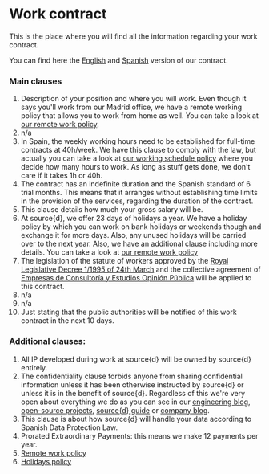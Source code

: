# Work contract
This is the place where you will find all the information regarding your work contract.<br>

You can find here the [English](https://drive.google.com/file/d/1LMKOmpTeLQZlEEKK7CkiJW8iC7HC-I0O/view?usp=sharing) and [Spanish](https://drive.google.com/file/d/1bDNPwht2GVnz8p3AfRDDp_mOxLFgetXr/view?usp=sharing)  version of our contract.

### Main clauses
1. Description of your position and where you will work. Even though it says you'll work from our Madrid office, we have a remote working policy that allows you to work from home as well. You can take a look at [our remote work policy](flexible_holidays_working_schedule_remote_work.md#working-remotely). 
2. n/a
3. In Spain, the weekly working hours need to be established for full-time contracts at 40h/week. We have this clause to comply with the law, but actually you can take a look at [our working schedule policy](flexible_holidays_working_schedule_remote_work.md#working-schedule) where you decide how many hours to work. As long as stuff gets done, we don't care if it takes 1h or 40h.
4. The contract has an indefinite duration and the Spanish standard of 6 trial months. This means that it arranges without establishing time limits in the provision of the services, regarding the duration of the contract.
5. This clause details how much your gross salary will be.
6. At source{d}, we offer 23 days of holidays a year. We have a holiday policy by which you can work on bank holidays or weekends though and exchange it for more days. Also, any unused holidays will be carried over to the next year. Also, we have an additional clause including more details. You can take a look at [our remote work policy](flexible_holidays_working_schedule_remote_work.md#working-remotely)
7. The legislation of the statute of workers approved by the <a href="https://www.boe.es/buscar/doc.php?id=BOE-A-1995-7730">Royal Legislative Decree 1/1995 of 24th March</a> and the collective agreement of <a href="https://www.boe.es/boe/dias/2009/04/04/pdfs/BOE-A-2009-5688.pdf"><k>Empresas de Consultoría y Estudios Opinión Pública</k></a> will be applied to this contract.
8. n/a
9. n/a
10. Just stating that the public authorities will be notified of this work contract in the next 10 days.


### Additional clauses:
1. All IP developed during work at source{d} will be owned by source{d} entirely.
2. The confidentiality clause forbids anyone from sharing confidential information unless it has been otherwise instructed by source{d} or unless it is in the benefit of source{d}. Regardless of this we're very open about everything we do as you can see in our <a href="https://blog.sourced.tech/">engineering blog</a>, <a href="https://github.com/src-d">open-source projects</a>, <a href="https://github.com/src-d/tutorial">source{d} guide</a> or <a href="https://medium.com/source-d">company blog</a>.
3. This clause is about how source{d} will handle your data according to Spanish Data Protection Law.
4. Prorated Extraordinary Payments: this means we make 12 payments per year. 
5. [Remote work policy](flexible_holidays_working_schedule_remote_work.md)
6. [Holidays policy](flexible_holidays_working_schedule_remote_work.md)
